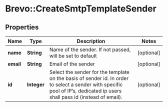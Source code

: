 # Brevo::CreateSmtpTemplateSender

## Properties
Name | Type | Description | Notes
------------ | ------------- | ------------- | -------------
**name** | **String** | Name of the sender. If not passed, will be set to default | [optional] 
**email** | **String** | Email of the sender | [optional] 
**id** | **Integer** | Select the sender for the template on the basis of sender id. In order to select a sender with specific pool of IP’s, dedicated ip users shall pass id (instead of email). | [optional] 


